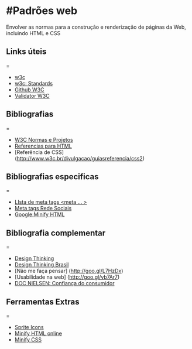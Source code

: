 #Padrões web
=
Envolver as normas para a construção e renderização de páginas da Web, incluindo HTML e CSS

## Links úteis 
=
* [w3c](http://w3c.br/Home/WebHome)
* [w3c: Standards](http://www.w3.org/standards/)
* [Github W3C](http://github.com/w3c)
* [Validator W3C](http://validator.w3.org)


## Bibliografias 
=
* [W3C Normas e Projetos](http://www.w3.org/TR)
* [Referencias para HTML](http://www.w3c.br/pub/Materiais/PublicacoesW3C/guia-xhtml-w3cbr.pdf)
* [Referência de CSS] (http://www.w3c.br/divulgacao/guiasreferencia/css2)

## Bibliografias especificas
=
* [LIsta de meta tags <meta ... > ](http://www.i18nguy.com/markup/metatags.html)
* [Meta tags Rede Sociais](http://www.tableless.com.br/utilizando-meta-tags-facebook)
* [Google:Minify HTML](https://developers.google.com/speed/docs/insights/PrioritizeVisibleContent?hl=pt-BR#MinifyHTML)


## Bibliografia complementar
=

* [Design Thinking](http://goo.gl/iL9IuP)
* [Design Thinking Brasil](http://goo.gl/CllOko)
* [Não me faça pensar] (http://goo.gl/L7HzDx)
* [Usabilidade na web] (http://goo.gl/vb7Ar7)
* [DOC NIELSEN: Confiança do consumidor](http://goo.gl/vvvRPl)


## Ferramentas Extras
=
* [Sprite Icons](http://cssspritegenerator.net)
* [Minify HTML online](http://kangax.github.io/html-minifier/)
* [Minify CSS](http://cssminifier.com/)

